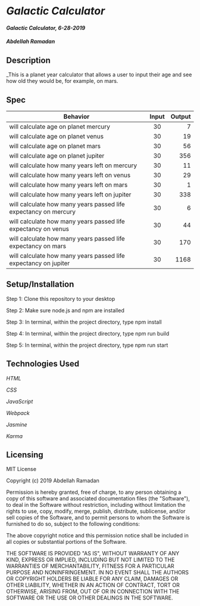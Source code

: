 # _Galactic Calculator_

#### _Galactic Calculator, 6-28-2019_

#### _Abdellah Ramadan_

## Description

_This is a planet year calculator that allows a user to input their age and see how old they would be, for example, on mars.

## Spec

|       Behavior                          | Input | Output |
| --------------------------------------- |:-----:| ------:|
| will calculate age on planet mercury    |   30  |   7    |
| will calculate age on planet venus      |   30  |   19   |
| will calculate age on planet mars       |   30  |   56   |
| will calculate age on planet jupiter    |   30  |   356  |
| will calculate how many years left on mercury  |   30  |   11   |
| will calculate how many years left on venus    |   30  |   29   |
| will calculate how many years left on mars     |   30  |   1    |
| will calculate how many years left on jupiter  |   30  |   338  |
| will calculate how many years passed life expectancy on mercury  |   30  |   6   |
| will calculate how many years passed life expectancy on venus    |   30  |   44  |
| will calculate how many years passed life expectancy on mars     |   30  |  170  |
| will calculate how many years passed life expectancy on jupiter  |   30  |  1168 |



## Setup/Installation

Step 1: Clone this repository to your desktop

Step 2: Make sure node.js and npm are installed

Step 3: In terminal, within the project directory, type npm install

Step 4: In terminal, within the project directory, type npm run build

Step 5: In terminal, within the project directory, type npm run start

## Technologies Used

_HTML_

_CSS_

_JavaScript_

_Webpack_

_Jasmine_

_Karma_

## Licensing

MIT License

Copyright (c) 2019 Abdellah Ramadan

Permission is hereby granted, free of charge, to any person obtaining a copy
of this software and associated documentation files (the "Software"), to deal
in the Software without restriction, including without limitation the rights
to use, copy, modify, merge, publish, distribute, sublicense, and/or sell
copies of the Software, and to permit persons to whom the Software is
furnished to do so, subject to the following conditions:

The above copyright notice and this permission notice shall be included in all
copies or substantial portions of the Software.

THE SOFTWARE IS PROVIDED "AS IS", WITHOUT WARRANTY OF ANY KIND, EXPRESS OR
IMPLIED, INCLUDING BUT NOT LIMITED TO THE WARRANTIES OF MERCHANTABILITY,
FITNESS FOR A PARTICULAR PURPOSE AND NONINFRINGEMENT. IN NO EVENT SHALL THE
AUTHORS OR COPYRIGHT HOLDERS BE LIABLE FOR ANY CLAIM, DAMAGES OR OTHER
LIABILITY, WHETHER IN AN ACTION OF CONTRACT, TORT OR OTHERWISE, ARISING FROM,
OUT OF OR IN CONNECTION WITH THE SOFTWARE OR THE USE OR OTHER DEALINGS IN THE
SOFTWARE.
